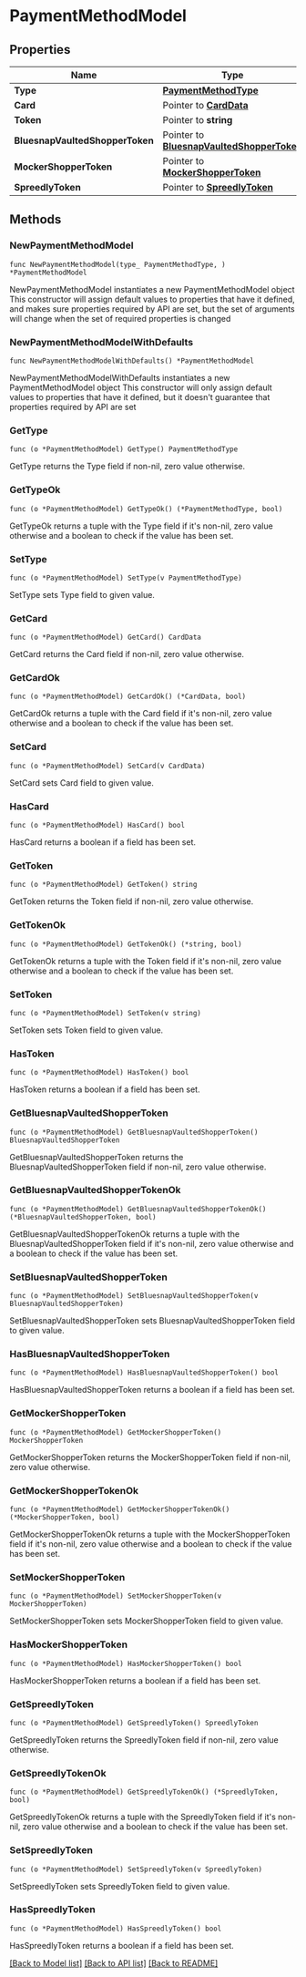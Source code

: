 # PaymentMethodModel

## Properties

Name | Type | Description | Notes
------------ | ------------- | ------------- | -------------
**Type** | [**PaymentMethodType**](PaymentMethodType.md) |  | 
**Card** | Pointer to [**CardData**](CardData.md) |  | [optional] 
**Token** | Pointer to **string** |  | [optional] 
**BluesnapVaultedShopperToken** | Pointer to [**BluesnapVaultedShopperToken**](BluesnapVaultedShopperToken.md) |  | [optional] 
**MockerShopperToken** | Pointer to [**MockerShopperToken**](MockerShopperToken.md) |  | [optional] 
**SpreedlyToken** | Pointer to [**SpreedlyToken**](SpreedlyToken.md) |  | [optional] 

## Methods

### NewPaymentMethodModel

`func NewPaymentMethodModel(type_ PaymentMethodType, ) *PaymentMethodModel`

NewPaymentMethodModel instantiates a new PaymentMethodModel object
This constructor will assign default values to properties that have it defined,
and makes sure properties required by API are set, but the set of arguments
will change when the set of required properties is changed

### NewPaymentMethodModelWithDefaults

`func NewPaymentMethodModelWithDefaults() *PaymentMethodModel`

NewPaymentMethodModelWithDefaults instantiates a new PaymentMethodModel object
This constructor will only assign default values to properties that have it defined,
but it doesn't guarantee that properties required by API are set

### GetType

`func (o *PaymentMethodModel) GetType() PaymentMethodType`

GetType returns the Type field if non-nil, zero value otherwise.

### GetTypeOk

`func (o *PaymentMethodModel) GetTypeOk() (*PaymentMethodType, bool)`

GetTypeOk returns a tuple with the Type field if it's non-nil, zero value otherwise
and a boolean to check if the value has been set.

### SetType

`func (o *PaymentMethodModel) SetType(v PaymentMethodType)`

SetType sets Type field to given value.


### GetCard

`func (o *PaymentMethodModel) GetCard() CardData`

GetCard returns the Card field if non-nil, zero value otherwise.

### GetCardOk

`func (o *PaymentMethodModel) GetCardOk() (*CardData, bool)`

GetCardOk returns a tuple with the Card field if it's non-nil, zero value otherwise
and a boolean to check if the value has been set.

### SetCard

`func (o *PaymentMethodModel) SetCard(v CardData)`

SetCard sets Card field to given value.

### HasCard

`func (o *PaymentMethodModel) HasCard() bool`

HasCard returns a boolean if a field has been set.

### GetToken

`func (o *PaymentMethodModel) GetToken() string`

GetToken returns the Token field if non-nil, zero value otherwise.

### GetTokenOk

`func (o *PaymentMethodModel) GetTokenOk() (*string, bool)`

GetTokenOk returns a tuple with the Token field if it's non-nil, zero value otherwise
and a boolean to check if the value has been set.

### SetToken

`func (o *PaymentMethodModel) SetToken(v string)`

SetToken sets Token field to given value.

### HasToken

`func (o *PaymentMethodModel) HasToken() bool`

HasToken returns a boolean if a field has been set.

### GetBluesnapVaultedShopperToken

`func (o *PaymentMethodModel) GetBluesnapVaultedShopperToken() BluesnapVaultedShopperToken`

GetBluesnapVaultedShopperToken returns the BluesnapVaultedShopperToken field if non-nil, zero value otherwise.

### GetBluesnapVaultedShopperTokenOk

`func (o *PaymentMethodModel) GetBluesnapVaultedShopperTokenOk() (*BluesnapVaultedShopperToken, bool)`

GetBluesnapVaultedShopperTokenOk returns a tuple with the BluesnapVaultedShopperToken field if it's non-nil, zero value otherwise
and a boolean to check if the value has been set.

### SetBluesnapVaultedShopperToken

`func (o *PaymentMethodModel) SetBluesnapVaultedShopperToken(v BluesnapVaultedShopperToken)`

SetBluesnapVaultedShopperToken sets BluesnapVaultedShopperToken field to given value.

### HasBluesnapVaultedShopperToken

`func (o *PaymentMethodModel) HasBluesnapVaultedShopperToken() bool`

HasBluesnapVaultedShopperToken returns a boolean if a field has been set.

### GetMockerShopperToken

`func (o *PaymentMethodModel) GetMockerShopperToken() MockerShopperToken`

GetMockerShopperToken returns the MockerShopperToken field if non-nil, zero value otherwise.

### GetMockerShopperTokenOk

`func (o *PaymentMethodModel) GetMockerShopperTokenOk() (*MockerShopperToken, bool)`

GetMockerShopperTokenOk returns a tuple with the MockerShopperToken field if it's non-nil, zero value otherwise
and a boolean to check if the value has been set.

### SetMockerShopperToken

`func (o *PaymentMethodModel) SetMockerShopperToken(v MockerShopperToken)`

SetMockerShopperToken sets MockerShopperToken field to given value.

### HasMockerShopperToken

`func (o *PaymentMethodModel) HasMockerShopperToken() bool`

HasMockerShopperToken returns a boolean if a field has been set.

### GetSpreedlyToken

`func (o *PaymentMethodModel) GetSpreedlyToken() SpreedlyToken`

GetSpreedlyToken returns the SpreedlyToken field if non-nil, zero value otherwise.

### GetSpreedlyTokenOk

`func (o *PaymentMethodModel) GetSpreedlyTokenOk() (*SpreedlyToken, bool)`

GetSpreedlyTokenOk returns a tuple with the SpreedlyToken field if it's non-nil, zero value otherwise
and a boolean to check if the value has been set.

### SetSpreedlyToken

`func (o *PaymentMethodModel) SetSpreedlyToken(v SpreedlyToken)`

SetSpreedlyToken sets SpreedlyToken field to given value.

### HasSpreedlyToken

`func (o *PaymentMethodModel) HasSpreedlyToken() bool`

HasSpreedlyToken returns a boolean if a field has been set.


[[Back to Model list]](../README.md#documentation-for-models) [[Back to API list]](../README.md#documentation-for-api-endpoints) [[Back to README]](../README.md)


